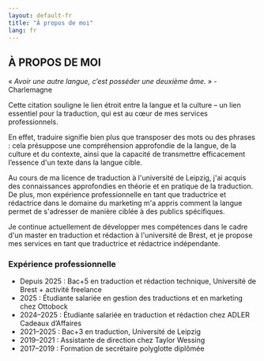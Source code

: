 ```yaml
---
layout: default-fr
title: "À propos de moi"
lang: fr
---
```


## À PROPOS DE MOI

« *Avoir une autre langue, c’est posséder une deuxième âme.* » - Charlemagne

Cette citation souligne le lien étroit entre la langue et la culture – un lien essentiel pour la traduction, qui est au cœur de mes services professionnels. 

En effet, traduire signifie bien plus que transposer des mots ou des phrases : cela présuppose une compréhension approfondie de la langue, de la culture et du contexte, ainsi que la capacité de transmettre efficacement l’essence d'un texte dans la langue cible.

Au cours de ma licence de traduction à l'université de Leipzig, j'ai acquis des connaissances approfondies en théorie et en pratique de la traduction. De plus, mon expérience professionnelle en tant que traductrice et rédactrice dans le domaine du marketing m'a appris comment la langue permet de s'adresser de manière ciblée à des publics spécifiques. 

Je continue actuellement de développer mes compétences dans le cadre d'un master en traduction et rédaction à l'université de Brest, et je propose mes services en tant que traductrice et rédactrice indépendante.

### Expérience professionnelle
- Depuis 2025 : Bac+5 en traduction et rédaction technique, Université de Brest + activité freelance
- 2025 :        Étudiante salariée en gestion des traductions et en marketing chez Ottobock
- 2024–2025 :   Étudiante salariée en traduction et rédaction chez ADLER Cadeaux d’Affaires
- 2021–2025 :   Bac+3 en traduction, Université de Leipzig
- 2019–2021 :   Assistante de direction chez Taylor Wessing
- 2017–2019 :   Formation de secrétaire polyglotte diplômée
